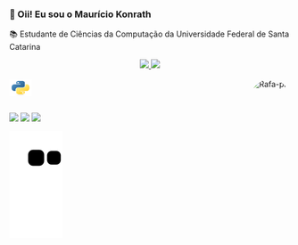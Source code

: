 ### 👋 Oii! Eu sou o Maurício Konrath 
📚 Estudante de Ciências da Computação da Universidade Federal de Santa Catarina

<div align="center">
  <a href="https://github.com/mauriciokonrath">
  <img height="180em" src="https://github-readme-stats.vercel.app/api?username=mauriciokonrath&show_icons=true&theme=gotham&include_all_commits=true&count_private=true"/>
  <img height="180em" src="https://github-readme-stats.vercel.app/api/top-langs/?username=mauriciokonrath&layout=compact&langs_count=7&theme=gotham"/>
</div>
<div style="display: inline_block"><br>  
  <img align="center" alt="Mauricio-Python" height="30" width="40" src="https://raw.githubusercontent.com/devicons/devicon/master/icons/python/python-original.svg">  
  <img align="right" alt="Rafa-pic" height="150" style="border-radius:50px;" src="https://cdn.discordapp.com/attachments/815949257722560526/890950552928813106/ezgif.com-gif-maker.gif?width=676&height=676">
</div>
  
   ##
 
<div> 
  
  <a href="https://instagram.com/mauricio_konrath" target="_blank"><img src="https://img.shields.io/badge/-Instagram-%23E4405F?style=for-the-badge&logo=instagram&logoColor=white" target="_blank"></a>
  <a href = "mailto:mauriciokonrat@gmail.com"><img src="https://img.shields.io/badge/-Gmail-%23333?style=for-the-badge&logo=gmail&logoColor=white" target="_blank"></a>
  <a href="https://www.linkedin.com/in/maurício-konrath-b18b351b6" target="_blank"><img src="https://img.shields.io/badge/-LinkedIn-%230077B5?style=for-the-badge&logo=linkedin&logoColor=white" target="_blank"></a> 
 
  ![Snake animation](https://github.com/rafaballerini/rafaballerini/blob/output/github-contribution-grid-snake.svg)
 
</div>
